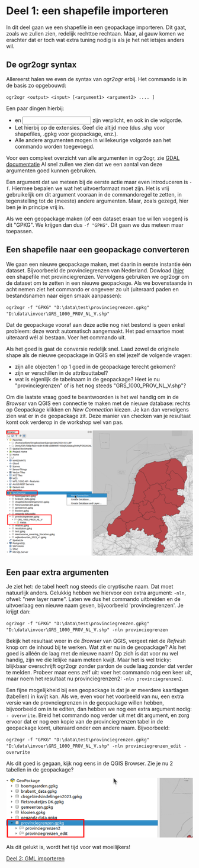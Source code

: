 # Deel 1: een shapefile importeren

In dit deel gaan we een shapefile in een geopackage importeren. Dit gaat, zoals we zullen zien, redelijk rechttoe rechtaan. Maar, al gauw komen we erachter dat er toch wat extra tuning nodig is als je het nét ietsjes anders wil.  

## De ogr2ogr syntax

Allereerst halen we even de syntax van _ogr2ogr_ erbij. Het commando is in de basis zo opgebouwd:

`ogr2ogr <output> <input> [<argument1> <argument2> .... ]`

Een paar dingen hierbij:

* <output> en <input> zijn verplicht, en ook in die volgorde.
* Let hierbij op de extensies. Geef die altijd mee (dus .shp voor shapefiles, .gpkg voor geopackage, enz.).
* Alle andere argumenten mogen in willekeurige volgorde aan het commando worden toegevoegd. 

Voor een compleet overzicht van alle argumenten in ogr2ogr, zie [GDAL documentatie](https://gdal.org/en/stable/programs/ogr2ogr.html)
Al snel zullen we zien dat we een aantal van deze argumenten goed kunnen gebruiken. 

Een argument dat we meteen bij de eerste actie maar even introduceren is `-f`. Hiermee bepalen we wat het uitvoerformaat moet zijn. Het is vrij gebruikelijk om dit argument vooraan in de commandoregel te zetten, in tegenstelling tot de (meeste) andere argumenten. Maar, zoals gezegd, hier ben je in principe vrij in. 

Als we een geopackage maken (of een dataset eraan toe willen voegen) is dit "GPKG". We krijgen dan dus `-f "GPKG"`. Dit gaan we dus meteen maar toepassen.

## Een shapefile naar een geopackage converteren

We gaan een nieuwe geopackage maken, met daarin in eerste instantie één dataset. Bijvoorbeeld de provinciegrenzen van Nederland.
Dowload ([hier](https://www.nationaalgeoregister.nl/geonetwork/srv/dut/catalog.search#/metadata/e73b01f6-28c7-4bb7-a782-e877e8113e2c) een shapefile met provinciegrenzen. 
Vervolgens gebruiken we ogr2ogr om de dataset om te zetten in een nieuwe geopackage. Als we bovenstaande in acht nemen ziet het commando er ongeveer zo uit (uiteraard paden en bestandsnamen naar eigen smaak aanpassen):

`ogr2ogr -f "GPKG" "D:\data\test\provinciegrenzen.gpkg" "D:\data\invoer\GRS_1000_PROV_NL_V.shp"`

Dat de geopackage vooraf aan deze actie nog niet bestond is geen enkel probleem: deze wordt automatisch aangemaakt. Het pad ernaartoe moet uiteraard wél al bestaan. Voer het commando uit.

Als het goed is gaat de conversie redelijk snel. Laad zowel de originele shape als de nieuwe geopackage in QGIS en stel jezelf de volgende vragen:

* zijn alle objecten 1 op 1 goed in de geopackage terecht gekomen?
* zijn er verschillen in de attribuuttabel?
* wat is eigenlijk de tabelnaam in de geopackage? Heet ie nu "provinciegrenzen" of is het nog steeds "GRS_1000_PROV_NL_V.shp"?

Om die laatste vraag goed te beantwoorden is het wel handig om in de _Browser_ van QGIS een connectie te maken met de nieuwe database: rechts op Geopackage klikken en _New Connection_ kiezen. Je kan dan vervolgens zien wat er in de geopackage zit. Deze manier van checken van je resultaat komt ook verderop in de workshop wel van pas.

![QGIS Browser](/images/QGIS_browser.png)

## Een paar extra argumenten
Je ziet het: de tabel heeft nog steeds die cryptische naam. Dat moet natuurlijk anders. Gelukkig hebben we hiervoor een extra argument: `-nln`, ofwel: "new layer name". 
Laten we dus het commando uitbreiden en de uitvoerlaag een nieuwe naam geven, bijvoorbeeld 'provinciegrenzen'. Je krijgt dan:

`ogr2ogr -f "GPKG" "D:\data\test\provinciegrenzen.gpkg" "D:\data\invoer\GRS_1000_PROV_NL_V.shp" -nln provinciegrenzen`

Bekijk het resultaat weer in de _Browser_ van QGIS, vergeet niet de _Refresh_ knop om de inhoud bij te werken. Wat zit er nu in de geopackage? Als het goed is alléén de laag met de nieuwe naam! Op zich is dat voor nu wel handig, zijn we die lelijke naam meteen kwijt. Maar het is wel tricky: blijkbaar overschrijft ogr2ogr zonder pardon de oude laag zonder dat verder te melden. Probeer maar eens zelf uit: voer het commando nóg een keer uit, maar noem het resultaat nu provinciegrenzen2: `-nln provinciegrenzen2`. 

Een fijne mogelijkheid bij een geopackage is dat je er meerdere kaartlagen (tabellen) in kwijt kan. Als we, even voor het voorbeeld van nu, een extra versie van de provnciegrenzen in de geopackage willen hebben, bijvoorbeeld om in te editen, dan hebben we nog een extra argument nodig: `- overwrite`. 
Breid het commando nog verder uit met dit argument, en zorg ervoor dat er nog een kopie van de provinciegrenzen tabel in de geopackage komt, uiteraard onder een andere naam. Bijvoorbeeld:

`ogr2ogr -f "GPKG" "D:\data\test\provinciegrenzen.gpkg" "D:\data\invoer\GRS_1000_PROV_NL_V.shp" -nln provinciegrenzen_edit -overwrite`

Als dit goed is gegaan, kijk nog eens in de QGIS Browser. Zie je nu 2 tabellen in de geopackage? 

![Browser 2 tabellen](/images/broser_2tabellen.png)

Als dit gelukt is, wordt het tijd voor wat moeilijkers!

[Deel 2: GML importeren](2_GML_Importeren.md)
